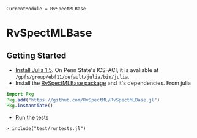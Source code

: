 ```@meta
CurrentModule = RvSpectMLBase
```

# RvSpectMLBase

## Getting Started

- [Install Julia 1.5](https://julialang.org/downloads/).  On Penn State's ICS-ACI, it is avaliable at  `/gpfs/group/ebf11/default/julia/bin/julia`.
- Install the [RvSpectMLBase package](https://github.com/RvSpectML/RvSpectMLBase.jl) and it's dependencies.  From julia
```julia
import Pkg
Pkg.add("https://github.com/RvSpectML/RvSpectMLBase.jl")
Pkg.instantiate()
```
- Run the tests
```
> include("test/runtests.jl")
```
